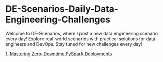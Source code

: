 # DE-Scenarios-Daily-Data-Engineering-Challenges
Welcome to DE-Scenarios, where I post a new data engineering scenario every day! Explore real-world scenarios with practical solutions for data engineers and DevOps. Stay tuned for new challenges every day!


[1. Mastering Zero-Downtime PySpark Deployments](https://github.com/amkc777/DE-Scenarios-Daily-Data-Engineering-Challenges/blob/main/Scenario-1-Mastering%20Zero-Downtime%20PySpark%20Deployments.pdf)
